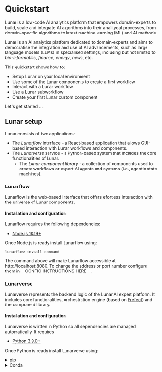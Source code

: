 # Quickstart

Lunar is a low-code AI analytics platform that empowers domain-experts to build, scale and integrate AI algorithms into their analitycal processes, from domain-specific algorithms to latest machine learning (ML) and AI methods.

Lunar is an AI analytics platform dedicated to domain-experts and aims to democratise the integration and use of AI advancements, such as large language models (LLMs) in specialised settings, including but not limited to *bio-informatics*, *finance*, *energy*, *news*, etc.

This quickstart shows how to:
- Setup Lunar on your local environment
- Use some of the Lunar components to create a first workflow
- Interact with a Lunar workflow
- Use a Lunar subworkflow
- Create your first Lunar custom component

Let's get started ...


## Lunar setup

Lunar consists of two applications:
- The _Lunarflow_ interface - a React-based application that allows GUI-based interaction with Lunar workflows and components.
- The _Lunarverse_ service - a Python-based system that includes the core functionalities of Lunar.
    - The _Lunar component library_ - a collection of components used to create workflows or expert AI agents and systems (i.e., agentic state machines).

### Lunarflow

Lunarflow is the web-based interface that offers efortless interaction with the universe of Lunar components. 

#### Installation and configuration

Lunarflow requires the following dependencies:
- [Node.js 18.19+](https://nodejs.org/en/blog/release/v18.19.0)

Once Node.js is ready install Lunarflow using:

`lunarflow install command`

 The command above will make Lunarflow accessible at http://localhost:8080. To change the address or port number configure them in --CONFIG INSTRUCTIONS HERE--.


 ### Lunarverse

 Lunarverse represents the backend logic of the Lunar AI expert platform. It includes core functionalities, orchestration engine (based on [Prefect](https://www.prefect.io/)) and the component library.

 #### Installation and configuration

 Lunarverse is wirtten in Python so all dependencies are managed automatically. It requires
 - [Python 3.9.0+](https://www.python.org/downloads/release/python-390/)
 
 Once Python is ready install Lunarverse using:

 <details>
 <summary>pip</summary>
 `lunarverse pip install command`
 </details>
 <details>
 <summary>Conda</summary>
 `lunarverse conda install command`
 </details>